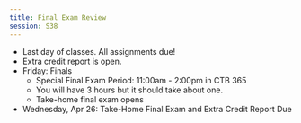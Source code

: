 ```yaml
---
title: Final Exam Review
session: S38
---
```

* Last day of classes. All assignments due!
* Extra credit report is open.
* Friday: Finals
    * Special Final Exam Period: 11:00am - 2:00pm in CTB 365
    * You will have 3 hours but it should take about one.
    * Take-home final exam opens
* Wednesday, Apr 26: Take-Home Final Exam and Extra Credit Report Due

